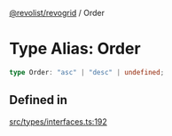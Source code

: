 [@revolist/revogrid](README.md) / Order

# Type Alias: Order

```ts
type Order: "asc" | "desc" | undefined;
```

## Defined in

[src/types/interfaces.ts:192](https://github.com/revolist/revogrid/blob/52c8861ed92574ba1d5817b32afec294ddb1f986/src/types/interfaces.ts#L192)
